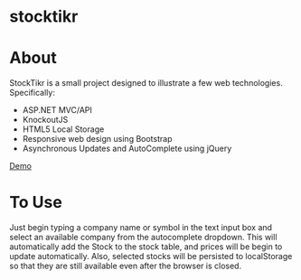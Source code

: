stocktikr
=========

# About
StockTikr is a small project designed to illustrate a few web technologies. Specifically:
* ASP.NET MVC/API
* KnockoutJS
* HTML5 Local Storage
* Responsive web design using Bootstrap
* Asynchronous Updates and AutoComplete using jQuery

[Demo](http://stocktikr.apphb.com/Home/About)
# To Use
Just begin typing a company name or symbol in the text input box and select an available company from the autocomplete dropdown. This will automatically add the Stock to the stock table, and prices will be begin to update automatically. Also, selected stocks will be persisted to localStorage so that they are still available even after the browser is closed.
